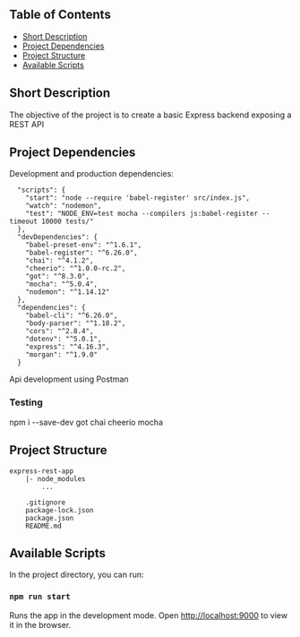 ## Table of Contents

- [Short Description](#short-description)
- [Project Dependencies](#project-dependencies)
- [Project Structure](#folder-structure)
- [Available Scripts](#available-scripts)


## Short Description
The objective of the project is to create a basic Express backend exposing a REST API


## Project Dependencies

Development and production dependencies:

```
  "scripts": {
    "start": "node --require 'babel-register' src/index.js",
    "watch": "nodemon",
    "test": "NODE_ENV=test mocha --compilers js:babel-register --timeout 10000 tests/"
  },
  "devDependencies": {
    "babel-preset-env": "^1.6.1",
    "babel-register": "^6.26.0",
    "chai": "^4.1.2",
    "cheerio": "^1.0.0-rc.2",
    "got": "^8.3.0",
    "mocha": "^5.0.4",
    "nodemon": "^1.14.12"
  },
  "dependencies": {
    "babel-cli": "^6.26.0",
    "body-parser": "^1.18.2",
    "cors": "^2.8.4",
    "dotenv": "^5.0.1",
    "express": "^4.16.3",
    "morgan": "^1.9.0"
  }
```

Api development using Postman

### Testing

npm i --save-dev got chai cheerio mocha


## Project Structure



```
express-rest-app
    |- node_modules
        ...

    .gitignore
    package-lock.json
    package.json
    README.md

```


## Available Scripts

In the project directory, you can run:

### `npm run start`

Runs the app in the development mode. Open [http://localhost:9000](http://localhost:9000) to view it in the browser.
